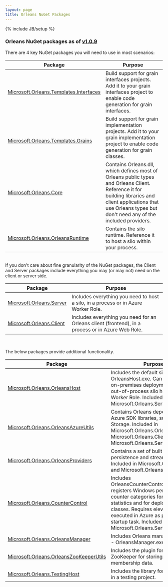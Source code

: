 ```yaml
---
layout: page
title: Orleans NuGet Packages
---
```

{% include JB/setup %}


### Orleans NuGet packages as of [v1.0.9](https://github.com/dotnet/orleans/releases/tag/v1.0.9)

There are 4 key NuGet packages you will need to use in most scenarios:

Package   | Purpose
------------- | -------------
[Microsoft.Orleans.Templates.Interfaces](http://www.nuget.org/packages/Microsoft.Orleans.Templates.Interfaces/) | Build support for grain interfaces projects. Add it to your grain interfaces project to enable code generation for grain interfaces.
[<br>Microsoft.Orleans.Templates.Grains](http://www.nuget.org/packages/Microsoft.Orleans.Templates.Grains/) | Build support for grain implementation projects. Add it to your grain implementation project to enable code generation for grain classes.
[Microsoft.Orleans.Core](http://www.nuget.org/packages/Microsoft.Orleans.Core/) | Contains Orleans.dll, which defines most of Orleans public types and Orleans Client. Reference it for building libraries and client applications that use Orleans types but don't need any of the included providers.
[Microsoft.Orleans.OrleansRuntime](http://www.nuget.org/packages/Microsoft.Orleans.OrleansRuntime/) | Contains the silo runtime. Reference it to host a silo within your process.
<br>
If you don't care about fine granularity of the NuGet packages, the Client and Server packages include everything you may (or may not) need on the client or server side.

Package   | Purpose
------------- | -------------
[Microsoft.Orleans.Server](http://www.nuget.org/packages/Microsoft.Orleans.Server/) | Includes everything you need to host a silo, in a process or in Azure Worker Role.
[Microsoft.Orleans.Client](http://www.nuget.org/packages/Microsoft.Orleans.Client/) | Includes everything you need for an Orleans client (frontend), in a process or in Azure Web Role.

<br>

The below packages provide additional functionality.

Package   | Purpose
------------- | -------------
[Microsoft.Orleans.OrleansHost](http://www.nuget.org/packages/Microsoft.Orleans.OrleansHost/) | Includes the default silo host - OrleansHost.exe. Can be used for on-premises deployments or as an out-of-process silo host in Azure Worker Role. Included in Microsoft.Orleans.Server.
[Microsoft.Orleans.OrleansAzureUtils](http://www.nuget.org/packages/Microsoft.Orleans.OrleansAzureUtils/) | Contains Orleans dependecies on Azure SDK libraries, such as Azure Storage. Included in Microsoft.Orleans.OrleansProviders, Microsoft.Orleans.Client, and Microsoft.Orleans.Server.
[Microsoft.Orleans.OrleansProviders](http://www.nuget.org/packages/Microsoft.Orleans.OrleansProviders/) | Contains a set of built-in persistence and stream providers. Included in Microsoft.Orleans.Client and Microsoft.Orleans.Server.
[Microsoft.Orleans.CounterControl](http://www.nuget.org/packages/Microsoft.Orleans.CounterControl/) | Includes OrleansCounterControl.exe, which registers Windows performance counter categories for Orleans statistics and for deployed grain classes. Requires elevation. Can be executed in Azure as part of a role startup task. Included in Microsoft.Orleans.Server.
[Microsoft.Orleans.OrleansManager](http://www.nuget.org/packages/Microsoft.Orleans.OrleansManager/) | Includes Orleans management tool - OrleansManager.exe.
[Microsoft.Orleans.OrleansZooKeeperUtils](https://www.nuget.org/packages/Microsoft.Orleans.OrleansZooKeeperUtils/) | Includes the plugin for using ZooKeeper for storing cluster membership data.
[Microsoft.Orleans.TestingHost](https://www.nuget.org/packages/Microsoft.Orleans.TestingHost/) | Includes the library for hosting silos in a testing project.

